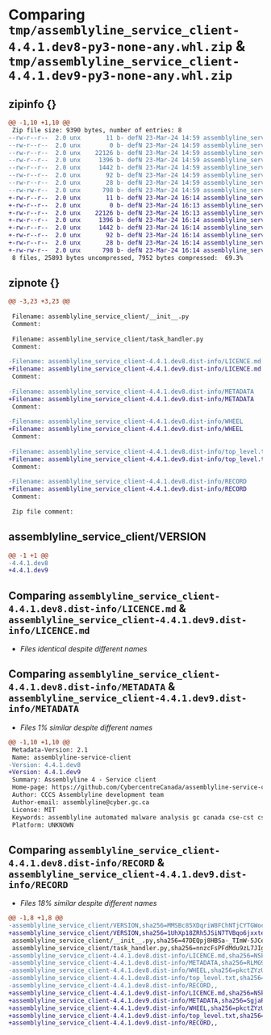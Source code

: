 # Comparing `tmp/assemblyline_service_client-4.4.1.dev8-py3-none-any.whl.zip` & `tmp/assemblyline_service_client-4.4.1.dev9-py3-none-any.whl.zip`

## zipinfo {}

```diff
@@ -1,10 +1,10 @@
 Zip file size: 9390 bytes, number of entries: 8
--rw-r--r--  2.0 unx       11 b- defN 23-Mar-24 14:59 assemblyline_service_client/VERSION
--rw-r--r--  2.0 unx        0 b- defN 23-Mar-24 14:59 assemblyline_service_client/__init__.py
--rw-r--r--  2.0 unx    22126 b- defN 23-Mar-24 14:59 assemblyline_service_client/task_handler.py
--rw-r--r--  2.0 unx     1396 b- defN 23-Mar-24 14:59 assemblyline_service_client-4.4.1.dev8.dist-info/LICENCE.md
--rw-r--r--  2.0 unx     1442 b- defN 23-Mar-24 14:59 assemblyline_service_client-4.4.1.dev8.dist-info/METADATA
--rw-r--r--  2.0 unx       92 b- defN 23-Mar-24 14:59 assemblyline_service_client-4.4.1.dev8.dist-info/WHEEL
--rw-r--r--  2.0 unx       28 b- defN 23-Mar-24 14:59 assemblyline_service_client-4.4.1.dev8.dist-info/top_level.txt
--rw-rw-r--  2.0 unx      798 b- defN 23-Mar-24 14:59 assemblyline_service_client-4.4.1.dev8.dist-info/RECORD
+-rw-r--r--  2.0 unx       11 b- defN 23-Mar-24 16:14 assemblyline_service_client/VERSION
+-rw-r--r--  2.0 unx        0 b- defN 23-Mar-24 16:13 assemblyline_service_client/__init__.py
+-rw-r--r--  2.0 unx    22126 b- defN 23-Mar-24 16:13 assemblyline_service_client/task_handler.py
+-rw-r--r--  2.0 unx     1396 b- defN 23-Mar-24 16:14 assemblyline_service_client-4.4.1.dev9.dist-info/LICENCE.md
+-rw-r--r--  2.0 unx     1442 b- defN 23-Mar-24 16:14 assemblyline_service_client-4.4.1.dev9.dist-info/METADATA
+-rw-r--r--  2.0 unx       92 b- defN 23-Mar-24 16:14 assemblyline_service_client-4.4.1.dev9.dist-info/WHEEL
+-rw-r--r--  2.0 unx       28 b- defN 23-Mar-24 16:14 assemblyline_service_client-4.4.1.dev9.dist-info/top_level.txt
+-rw-rw-r--  2.0 unx      798 b- defN 23-Mar-24 16:14 assemblyline_service_client-4.4.1.dev9.dist-info/RECORD
 8 files, 25893 bytes uncompressed, 7952 bytes compressed:  69.3%
```

## zipnote {}

```diff
@@ -3,23 +3,23 @@
 
 Filename: assemblyline_service_client/__init__.py
 Comment: 
 
 Filename: assemblyline_service_client/task_handler.py
 Comment: 
 
-Filename: assemblyline_service_client-4.4.1.dev8.dist-info/LICENCE.md
+Filename: assemblyline_service_client-4.4.1.dev9.dist-info/LICENCE.md
 Comment: 
 
-Filename: assemblyline_service_client-4.4.1.dev8.dist-info/METADATA
+Filename: assemblyline_service_client-4.4.1.dev9.dist-info/METADATA
 Comment: 
 
-Filename: assemblyline_service_client-4.4.1.dev8.dist-info/WHEEL
+Filename: assemblyline_service_client-4.4.1.dev9.dist-info/WHEEL
 Comment: 
 
-Filename: assemblyline_service_client-4.4.1.dev8.dist-info/top_level.txt
+Filename: assemblyline_service_client-4.4.1.dev9.dist-info/top_level.txt
 Comment: 
 
-Filename: assemblyline_service_client-4.4.1.dev8.dist-info/RECORD
+Filename: assemblyline_service_client-4.4.1.dev9.dist-info/RECORD
 Comment: 
 
 Zip file comment:
```

## assemblyline_service_client/VERSION

```diff
@@ -1 +1 @@
-4.4.1.dev8
+4.4.1.dev9
```

## Comparing `assemblyline_service_client-4.4.1.dev8.dist-info/LICENCE.md` & `assemblyline_service_client-4.4.1.dev9.dist-info/LICENCE.md`

 * *Files identical despite different names*

## Comparing `assemblyline_service_client-4.4.1.dev8.dist-info/METADATA` & `assemblyline_service_client-4.4.1.dev9.dist-info/METADATA`

 * *Files 1% similar despite different names*

```diff
@@ -1,10 +1,10 @@
 Metadata-Version: 2.1
 Name: assemblyline-service-client
-Version: 4.4.1.dev8
+Version: 4.4.1.dev9
 Summary: Assemblyline 4 - Service client
 Home-page: https://github.com/CybercentreCanada/assemblyline-service-client/
 Author: CCCS Assemblyline development team
 Author-email: assemblyline@cyber.gc.ca
 License: MIT
 Keywords: assemblyline automated malware analysis gc canada cse-cst cse cst cyber cccs
 Platform: UNKNOWN
```

## Comparing `assemblyline_service_client-4.4.1.dev8.dist-info/RECORD` & `assemblyline_service_client-4.4.1.dev9.dist-info/RECORD`

 * *Files 18% similar despite different names*

```diff
@@ -1,8 +1,8 @@
-assemblyline_service_client/VERSION,sha256=MMSBc85XDqriW8FChNTjCYTGWocndnZT35BbzftrimU,11
+assemblyline_service_client/VERSION,sha256=1UhXp18ZRh5JSiN7TVBqo6jxxtexk5UMttX1_Gg3vUY,11
 assemblyline_service_client/__init__.py,sha256=47DEQpj8HBSa-_TImW-5JCeuQeRkm5NMpJWZG3hSuFU,0
 assemblyline_service_client/task_handler.py,sha256=nnzcFsPFdMdu9zL7JIg761xGvp6O--j9i8R5xQ6WyBY,22126
-assemblyline_service_client-4.4.1.dev8.dist-info/LICENCE.md,sha256=NSkYo9EH8h5oOkzg4VhjAHF4339MqPP2cQ8msTPgl-c,1396
-assemblyline_service_client-4.4.1.dev8.dist-info/METADATA,sha256=RLMG9cMwAKT1TgLfZyXZrxA28ZmfAG25v6GBO1mBZr8,1442
-assemblyline_service_client-4.4.1.dev8.dist-info/WHEEL,sha256=pkctZYzUS4AYVn6dJ-7367OJZivF2e8RA9b_ZBjif18,92
-assemblyline_service_client-4.4.1.dev8.dist-info/top_level.txt,sha256=clNWHvn8nw0kR15l5TASxWxIQvKGKe5Pso3kVPMiJv0,28
-assemblyline_service_client-4.4.1.dev8.dist-info/RECORD,,
+assemblyline_service_client-4.4.1.dev9.dist-info/LICENCE.md,sha256=NSkYo9EH8h5oOkzg4VhjAHF4339MqPP2cQ8msTPgl-c,1396
+assemblyline_service_client-4.4.1.dev9.dist-info/METADATA,sha256=SgjaPafGCafPwd9VRlg59nAqSfIMbAOGYyecYhWIc9U,1442
+assemblyline_service_client-4.4.1.dev9.dist-info/WHEEL,sha256=pkctZYzUS4AYVn6dJ-7367OJZivF2e8RA9b_ZBjif18,92
+assemblyline_service_client-4.4.1.dev9.dist-info/top_level.txt,sha256=clNWHvn8nw0kR15l5TASxWxIQvKGKe5Pso3kVPMiJv0,28
+assemblyline_service_client-4.4.1.dev9.dist-info/RECORD,,
```

